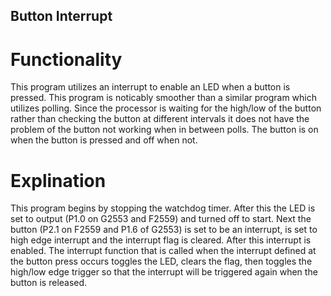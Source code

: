 ## Button Interrupt

# Functionality

This program utilizes an interrupt to enable an LED when a button is pressed. This program is noticably smoother than a similar program which utilizes polling. Since the processor is waiting for the high/low of the button rather than checking the button at different intervals it does not have the problem of the button not working when in between polls. The button is on when the button is pressed and off when not.

# Explination

This program begins by stopping the watchdog timer. After this the LED is set to output (P1.0 on G2553 and F2559) and turned off to start. Next the button (P2.1 on F2559 and P1.6 of G2553) is set to be an interrupt, is set to high edge interrupt and the interrupt flag is cleared. After this interrupt is enabled. The interrupt function that is called when the interrupt defined at the button press occurs toggles the LED, clears the flag, then toggles the high/low edge trigger so that the interrupt will be triggered again when the button is released.
